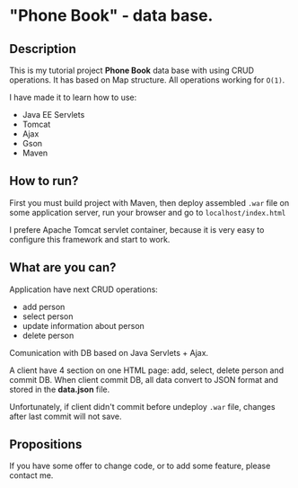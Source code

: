 "Phone Book" - data base.
=======================

Description
----------------
This is my tutorial project **Phone Book** data base with using CRUD operations. It has based on Map structure. All operations working for `O(1)`.

I have made it to learn how to use:
- Java EE Servlets
- Tomcat 
- Ajax
- Gson
- Maven

How to run?
----------------
First you must build project with Maven, then deploy assembled `.war` file on some application server, run your browser and go to `localhost/index.html`

I prefere Apache Tomcat servlet container, because it is very easy to configure this framework and start to work.
 
What are you can?
----------------
Application have next CRUD operations: 
- add person
- select person
- update information about person
- delete person


Comunication with DB based on Java Servlets + Ajax.

A client have 4 section on one HTML page: add, select, delete person and commit DB. When client commit DB, all data convert to JSON format and stored in the **data.json** file.

Unfortunately, if client didn't commit before undeploy `.war` file, changes after last commit will not save.
 
Propositions
----------------
If you have some offer to change code, or to add some feature, please contact me.
